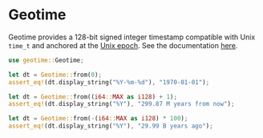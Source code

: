 # Geotime

Geotime provides a 128-bit signed integer timestamp compatible with Unix `time_t` and anchored at
the [Unix epoch](https://en.wikipedia.org/wiki/Unix_time). See the documentation [here](https://docs.rs/geotime/latest/geotime/).


```rust
use geotime::Geotime;

let dt = Geotime::from(0);
assert_eq!(dt.display_string("%Y-%m-%d"), "1970-01-01");

let dt = Geotime::from((i64::MAX as i128) + 1);
assert_eq!(dt.display_string("%Y"), "299.87 M years from now");

let dt = Geotime::from(-(i64::MAX as i128) * 100);
assert_eq!(dt.display_string("%Y"), "29.99 B years ago");
```
